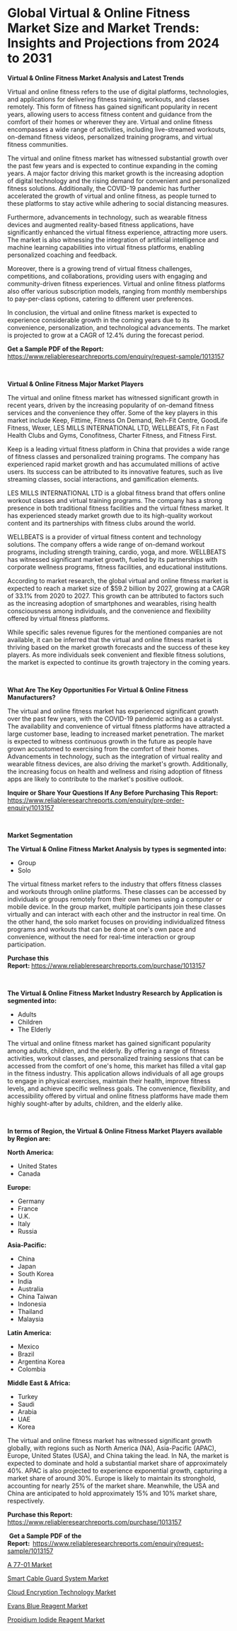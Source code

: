 <p><h1>Global Virtual & Online Fitness Market Size and Market Trends: Insights and Projections from 2024 to 2031</h1></p><p><strong>Virtual & Online Fitness Market Analysis and Latest Trends</strong></p>
<p><p>Virtual and online fitness refers to the use of digital platforms, technologies, and applications for delivering fitness training, workouts, and classes remotely. This form of fitness has gained significant popularity in recent years, allowing users to access fitness content and guidance from the comfort of their homes or wherever they are. Virtual and online fitness encompasses a wide range of activities, including live-streamed workouts, on-demand fitness videos, personalized training programs, and virtual fitness communities.</p><p>The virtual and online fitness market has witnessed substantial growth over the past few years and is expected to continue expanding in the coming years. A major factor driving this market growth is the increasing adoption of digital technology and the rising demand for convenient and personalized fitness solutions. Additionally, the COVID-19 pandemic has further accelerated the growth of virtual and online fitness, as people turned to these platforms to stay active while adhering to social distancing measures.</p><p>Furthermore, advancements in technology, such as wearable fitness devices and augmented reality-based fitness applications, have significantly enhanced the virtual fitness experience, attracting more users. The market is also witnessing the integration of artificial intelligence and machine learning capabilities into virtual fitness platforms, enabling personalized coaching and feedback.</p><p>Moreover, there is a growing trend of virtual fitness challenges, competitions, and collaborations, providing users with engaging and community-driven fitness experiences. Virtual and online fitness platforms also offer various subscription models, ranging from monthly memberships to pay-per-class options, catering to different user preferences.</p><p>In conclusion, the virtual and online fitness market is expected to experience considerable growth in the coming years due to its convenience, personalization, and technological advancements. The market is projected to grow at a CAGR of 12.4% during the forecast period.</p></p>
<p><strong>Get a Sample PDF of the Report:&nbsp;</strong> <a href="https://www.reliableresearchreports.com/enquiry/request-sample/1013157">https://www.reliableresearchreports.com/enquiry/request-sample/1013157</a></p>
<p>&nbsp;</p>
<p><strong>Virtual & Online Fitness Major Market Players</strong></p>
<p><p>The virtual and online fitness market has witnessed significant growth in recent years, driven by the increasing popularity of on-demand fitness services and the convenience they offer. Some of the key players in this market include Keep, Fittime, Fitness On Demand, Reh-Fit Centre, GoodLife Fitness, Wexer, LES MILLS INTERNATIONAL LTD, WELLBEATS, Fit n Fast Health Clubs and Gyms, Conofitness, Charter Fitness, and Fitness First. </p><p>Keep is a leading virtual fitness platform in China that provides a wide range of fitness classes and personalized training programs. The company has experienced rapid market growth and has accumulated millions of active users. Its success can be attributed to its innovative features, such as live streaming classes, social interactions, and gamification elements.</p><p>LES MILLS INTERNATIONAL LTD is a global fitness brand that offers online workout classes and virtual training programs. The company has a strong presence in both traditional fitness facilities and the virtual fitness market. It has experienced steady market growth due to its high-quality workout content and its partnerships with fitness clubs around the world.</p><p>WELLBEATS is a provider of virtual fitness content and technology solutions. The company offers a wide range of on-demand workout programs, including strength training, cardio, yoga, and more. WELLBEATS has witnessed significant market growth, fueled by its partnerships with corporate wellness programs, fitness facilities, and educational institutions.</p><p>According to market research, the global virtual and online fitness market is expected to reach a market size of $59.2 billion by 2027, growing at a CAGR of 33.1% from 2020 to 2027. This growth can be attributed to factors such as the increasing adoption of smartphones and wearables, rising health consciousness among individuals, and the convenience and flexibility offered by virtual fitness platforms.</p><p>While specific sales revenue figures for the mentioned companies are not available, it can be inferred that the virtual and online fitness market is thriving based on the market growth forecasts and the success of these key players. As more individuals seek convenient and flexible fitness solutions, the market is expected to continue its growth trajectory in the coming years.</p></p>
<p>&nbsp;</p>
<p><strong>What Are The Key Opportunities For Virtual & Online Fitness Manufacturers?</strong></p>
<p><p>The virtual and online fitness market has experienced significant growth over the past few years, with the COVID-19 pandemic acting as a catalyst. The availability and convenience of virtual fitness platforms have attracted a large customer base, leading to increased market penetration. The market is expected to witness continuous growth in the future as people have grown accustomed to exercising from the comfort of their homes. Advancements in technology, such as the integration of virtual reality and wearable fitness devices, are also driving the market's growth. Additionally, the increasing focus on health and wellness and rising adoption of fitness apps are likely to contribute to the market's positive outlook.</p></p>
<p><strong>Inquire or Share Your Questions If Any Before Purchasing This Report:</strong> <a href="https://www.reliableresearchreports.com/enquiry/pre-order-enquiry/1013157">https://www.reliableresearchreports.com/enquiry/pre-order-enquiry/1013157</a></p>
<p>&nbsp;</p>
<p><strong>Market Segmentation</strong></p>
<p><strong>The Virtual & Online Fitness Market Analysis by types is segmented into:</strong></p>
<p><ul><li>Group</li><li>Solo</li></ul></p>
<p><p>The virtual fitness market refers to the industry that offers fitness classes and workouts through online platforms. These classes can be accessed by individuals or groups remotely from their own homes using a computer or mobile device. In the group market, multiple participants join these classes virtually and can interact with each other and the instructor in real time. On the other hand, the solo market focuses on providing individualized fitness programs and workouts that can be done at one's own pace and convenience, without the need for real-time interaction or group participation.</p></p>
<p><strong>Purchase this Report:&nbsp;</strong><a href="https://www.reliableresearchreports.com/purchase/1013157">https://www.reliableresearchreports.com/purchase/1013157</a></p>
<p>&nbsp;</p>
<p><strong>The Virtual & Online Fitness Market Industry Research by Application is segmented into:</strong></p>
<p><ul><li>Adults</li><li>Children</li><li>The Elderly</li></ul></p>
<p><p>The virtual and online fitness market has gained significant popularity among adults, children, and the elderly. By offering a range of fitness activities, workout classes, and personalized training sessions that can be accessed from the comfort of one's home, this market has filled a vital gap in the fitness industry. This application allows individuals of all age groups to engage in physical exercises, maintain their health, improve fitness levels, and achieve specific wellness goals. The convenience, flexibility, and accessibility offered by virtual and online fitness platforms have made them highly sought-after by adults, children, and the elderly alike.</p></p>
<p>&nbsp;</p>
<p><strong>In terms of Region, the Virtual & Online Fitness Market Players available by Region are:</strong></p>
<p>
    <p> <strong> North America: </strong>
        <ul>
            <li>United States</li>
            <li>Canada</li>
        </ul>
        </p> 
    <p> <strong> Europe: </strong>
        <ul>
            <li>Germany</li>
            <li>France</li>
            <li>U.K.</li>
            <li>Italy</li>
            <li>Russia</li>
        </ul>
        </p> 
    <p> <strong> Asia-Pacific: </strong>
        <ul>
            <li>China</li>
            <li>Japan</li>
            <li>South Korea</li>
            <li>India</li>
            <li>Australia</li>
            <li>China Taiwan</li>
            <li>Indonesia</li>
            <li>Thailand</li>
            <li>Malaysia</li>
        </ul>
        </p> 
    <p> <strong> Latin America: </strong>
        <ul>
            <li>Mexico</li>
            <li>Brazil</li>
            <li>Argentina Korea</li>
            <li>Colombia</li>
        </ul>
        </p> 
    <p> <strong> Middle East & Africa: </strong>
        <ul>
            <li>Turkey</li>
            <li>Saudi</li>
            <li>Arabia</li>
            <li>UAE</li>
            <li>Korea</li>
        </ul>
    </p>
    </p>
<p><p>The virtual and online fitness market has witnessed significant growth globally, with regions such as North America (NA), Asia-Pacific (APAC), Europe, United States (USA), and China taking the lead. In NA, the market is expected to dominate and hold a substantial market share of approximately 40%. APAC is also projected to experience exponential growth, capturing a market share of around 30%. Europe is likely to maintain its stronghold, accounting for nearly 25% of the market share. Meanwhile, the USA and China are anticipated to hold approximately 15% and 10% market share, respectively.</p></p>
<p><strong>Purchase this Report: </strong><a href="https://www.reliableresearchreports.com/purchase/1013157">https://www.reliableresearchreports.com/purchase/1013157</a></p>
<p>&nbsp;<strong>Get a Sample PDF of the Report:&nbsp;&nbsp;</strong><a href="https://www.reliableresearchreports.com/enquiry/request-sample/1013157">https://www.reliableresearchreports.com/enquiry/request-sample/1013157</a></p>
<p><strong></strong></p>
<p><p><a href="https://www.linkedin.com/pulse/77-01-market-size-growth-segmentation-regional-country-fqbxc?trackingId=HGNKjgsWQcOtBaQPanVWgw%3D%3D">A 77-01 Market</a></p><p><a href="https://github.com/scarol104/Market-Research-Report-List-2/blob/main/smart-cable-guard-system-market.md">Smart Cable Guard System Market</a></p><p><a href="https://github.com/dzharov81/Market-Research-Report-List-2/blob/main/cloud-encryption-technology-market.md">Cloud Encryption Technology Market</a></p><p><a href="https://www.linkedin.com/pulse/evans-blue-reagent-market-share-amp-new-trends-analysis-report-26xbc?trackingId=WGpUWci%2FTgKevjx5baSiqg%3D%3D">Evans Blue Reagent Market</a></p><p><a href="https://www.linkedin.com/pulse/propidium-iodide-reagent-market-size-share-global-analysis-6y5zc?trackingId=FjKPwIMtRFmKrMwz7zdY5w%3D%3D">Propidium Iodide Reagent Market</a></p></p>